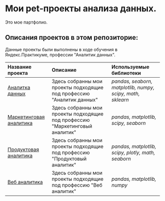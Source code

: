 # Мои pet-проекты анализа данных.

Это мое партфолио.

## Описания проектов в этом репозиторие:

Данные проекты были выполнены в ходе обучения в Яндекс.Практикуме, профессии "Аналитик данных".

| Название проекта | Описание | Используемые библиотеки | 
| :---------------------- | :---------------------- | :---------------------- |
| [Аналитка данных](data_analyst) | Здесь собранны мои проекты подходящие под профессию "Аналитик данных" | *pandas, seaborn, matplotlib, numpy, scipy, math, sklearn* |
| [Маркетинговая аналитика](marketing_analyst) | Здесь собранны мои проекты подходящие под профессию "Маркетинговый аналитик" | *pandas, matplotlib, scipy, seaborn* |
| [Продуктовая аналитика](product_analyst) | Здесь собранны мои проекты подходящие под профессию "Продуктовый аналитик" | *pandas, matplotlib, scipy, plotly, math, seaborn* |
| [Веб аналитика](web_analyst) | Здесь собранны мои проекты подходящие под профессию "Веб аналитик" | *pandas, matplotlib, numpy* |
